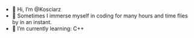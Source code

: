 - 👋 Hi, I’m @Kosciarz
- 👀 Sometimes I immerse myself in coding for many hours and time flies by in an instant. 
- 🌱 I’m currently learning: C++

<!---
Kosciarz/Kosciarz is a ✨ special ✨ repository because its `README.md` (this file) appears on your GitHub profile.
You can click the Preview link to take a look at your changes.
--->
